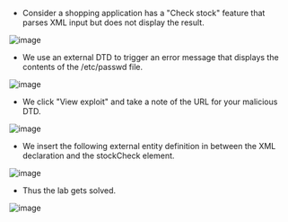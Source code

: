 - Consider a shopping application has a "Check stock" feature that parses XML input but does not display the result.

![image](https://github.com/Akhilkj123/Portswigger/assets/65653010/b7257ba7-9f8b-43bc-bc08-a053e6570a1b)

- We use an external DTD to trigger an error message that displays the contents of the /etc/passwd file.

![image](https://github.com/Akhilkj123/Portswigger/assets/65653010/87b425b1-198a-4d74-9460-4e999c025794)

- We click "View exploit" and take a note of the URL for your malicious DTD.

![image](https://github.com/Akhilkj123/Portswigger/assets/65653010/157ed499-09c6-4fb5-bd91-8af4ec61359d)

- We insert the following external entity definition in between the XML declaration and the stockCheck element.

![image](https://github.com/Akhilkj123/Portswigger/assets/65653010/e73c6c5c-bc7c-40b4-94bf-a9c2b40d73f9)

- Thus the lab gets solved.

![image](https://github.com/Akhilkj123/Portswigger/assets/65653010/c559be0d-2dfb-4f9f-a8cd-9921622d1d77)
